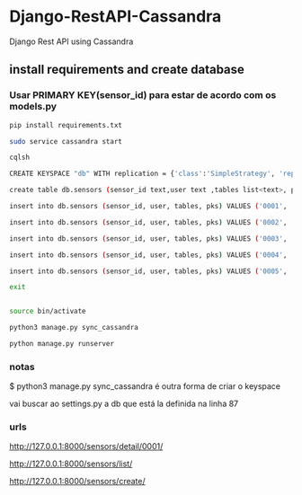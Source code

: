 # Django-RestAPI-Cassandra
Django Rest API using Cassandra

## install requirements and create database

### Usar PRIMARY KEY(sensor_id) para estar de acordo com os models.py

```bash
pip install requirements.txt

sudo service cassandra start 

cqlsh

CREATE KEYSPACE "db" WITH replication = {'class':'SimpleStrategy', 'replication_factor' : 3};

create table db.sensors (sensor_id text,user text ,tables list<text>, pks list<text>, PRIMARY KEY(user, sensor_id) );

insert into db.sensors (sensor_id, user, tables, pks) VALUES ('0001', 'joao', ['table1', 'table2'], ['1','2']);

insert into db.sensors (sensor_id, user, tables, pks) VALUES ('0002', 'rita', ['table13', 'table4'], ['1','2']);

insert into db.sensors (sensor_id, user, tables, pks) VALUES ('0003', 'luis', ['table23', 'table14'], ['1','2','3']);

insert into db.sensors (sensor_id, user, tables, pks) VALUES ('0004', 'goncalo', ['table2', 'table4'], ['5','2','3']);

insert into db.sensors (sensor_id, user, tables, pks) VALUES ('0005', 'marta', ['table3', 'table4'], ['4','2','3','50']);

exit

```

```bash

source bin/activate

python3 manage.py sync_cassandra

python manage.py runserver

```

### notas

$ python3 manage.py sync_cassandra é outra forma de criar o keyspace

vai buscar ao settings.py a db que está la definida na linha 87

### urls

http://127.0.0.1:8000/sensors/detail/0001/

http://127.0.0.1:8000/sensors/list/

http://127.0.0.1:8000/sensors/create/